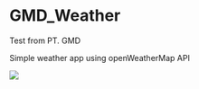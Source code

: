 # GMD_Weather
Test from PT. GMD

Simple weather app using openWeatherMap API

<img src=http://s33.postimg.org/ec9obloov/Screenshot_2016_06_05_16_20_34_1.jpg></img>
